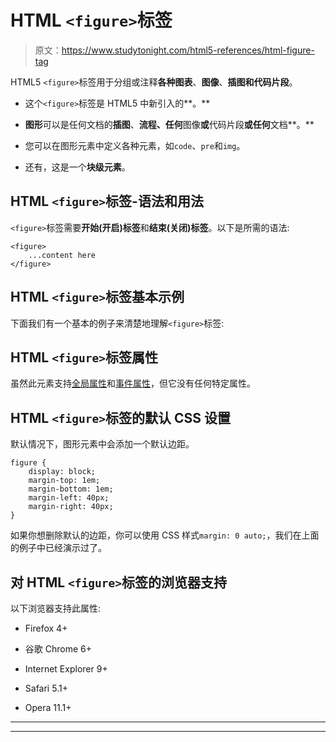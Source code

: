 # HTML `<figure>`标签

> 原文：<https://www.studytonight.com/html5-references/html-figure-tag>

HTML5 `<figure>`标签用于分组或注释**各种图表**、**图像**、**插图和代码片段**。

*   这个`<figure>`标签是 HTML5 中新引入的**。**

*   **图形**可以是任何文档的**插图**、**流程、任何**图像**或**代码片段**或任何**文档**。**

*   您可以在图形元素中定义各种元素，如`code`、`pre`和`img`。

*   还有，这是一个**块级元素**。

## HTML `<figure>`标签-语法和用法

`<figure>`标签需要**开始(开启)标签**和**结束(关闭)标签**。以下是所需的语法:

```
<figure>
    ...content here
</figure>
```

## HTML `<figure>`标签基本示例

下面我们有一个基本的例子来清楚地理解`<figure>`标签:

## HTML `<figure>`标签属性

虽然此元素支持[全局属性](https://www.studytonight.com/html5-references/html-global-attributes)和[事件属性](https://www.studytonight.com/html5-references/html-event-attributes)，但它没有任何特定属性。

## HTML `<figure>`标签的默认 CSS 设置

默认情况下，图形元素中会添加一个默认边距。

```
figure {
    display: block;
    margin-top: 1em;
    margin-bottom: 1em;
    margin-left: 40px;
    margin-right: 40px;
}
```

如果你想删除默认的边距，你可以使用 CSS 样式`margin: 0 auto;`，我们在上面的例子中已经演示过了。

## 对 HTML `<figure>`标签的浏览器支持

以下浏览器支持此属性:

*   Firefox 4+

*   谷歌 Chrome 6+

*   Internet Explorer 9+

*   Safari 5.1+

*   Opera 11.1+

* * *

* * *